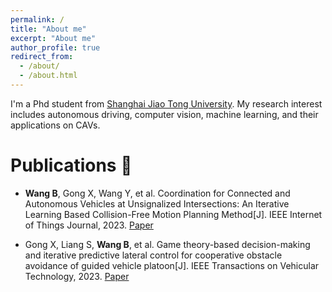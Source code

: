 ```yaml
---
permalink: /
title: "About me"
excerpt: "About me"
author_profile: true
redirect_from: 
  - /about/
  - /about.html
---
```


I'm a Phd student from [Shanghai Jiao Tong University](https://www.sjtu.edu.cn/). My research interest includes autonomous driving, computer vision, machine learning, and their applications on CAVs.

Publications :book:
======
- **Wang B**, Gong X, Wang Y, et al. Coordination for Connected and Autonomous Vehicles at Unsignalized Intersections: An Iterative Learning Based Collision-Free Motion Planning Method[J]. IEEE Internet of Things Journal, 2023. [Paper](https://ieeexplore.ieee.org/abstract/document/10224258)

- Gong X, Liang S, **Wang B**, et al. Game theory-based decision-making and iterative predictive lateral control for cooperative obstacle avoidance of guided vehicle platoon[J]. IEEE Transactions on Vehicular Technology, 2023. [Paper](https://ieeexplore.ieee.org/abstract/document/10018478)
